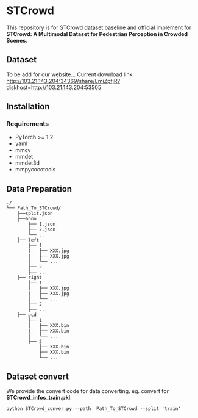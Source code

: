 
# STCrowd

 This repository is for STCrowd dataset baseline and official implement for **STCrowd: A Multimodal Dataset for Pedestrian Perception in Crowded Scenes**.

## Dataset 
To be add for our website...
Current download link: http://103.21.143.204:34369/share/EmiZpfjR?diskhost=http://103.21.143.204:53505

## Installation

### Requirements
- PyTorch >= 1.2 
- yaml
- mmcv
- mmdet
- mmdet3d
- mmpycocotools

## Data Preparation


```
./
└── Path_To_STCrowd/
    ├──split.json
    ├──anno
        ├── 1.json
        ├── 2.json
        └── ...
    ├── left        
        ├── 1	
        |   ├── XXX.jpg
        |   ├── XXX.jpg
        │   └── ...
        ├── 2 
        ├── ...
    ├── right    
        ├── 1	
        |   ├── XXX.jpg
        |   ├── XXX.jpg
        │   └── ...
        ├── 2 
        ├── ...
    ├── pcd        
        ├── 1	
        |   ├── XXX.bin
        |   ├── XXX.bin
        │   └── ...
        ├── 2 
            ├── XXX.bin
            ├── XXX.bin
            └── ...
```
## Dataset convert
We provide the convert code for data converting.
eg. convert for **STCrowd_infos_train.pkl**.
```
python STCrowd_conver.py --path  Path_To_STCrowd --split 'train'
```
